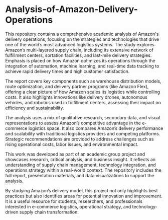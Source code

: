 # Analysis-of-Amazon-Delivery-Operations
This repository contains a comprehensive academic analysis of Amazon's delivery operations, focusing on the strategies and technologies that drive one of the world’s most advanced logistics systems. The study explores Amazon’s multi-layered supply chain, including its extensive network of fulfillment centers, sortation facilities, and last-mile delivery strategies. Emphasis is placed on how Amazon optimizes its operations through the integration of automation, machine learning, and real-time data tracking to achieve rapid delivery times and high customer satisfaction.

The report covers key components such as warehouse distribution models, route optimization, and delivery partner programs (like Amazon Flex), offering a clear picture of how Amazon scales its logistics while controlling costs. It also highlights innovations like delivery drones, autonomous vehicles, and robotics used in fulfillment centers, assessing their impact on efficiency and sustainability.

The analysis uses a mix of qualitative research, secondary data, and visual representations to assess Amazon’s competitive advantage in the e-commerce logistics space. It also compares Amazon’s delivery performance and scalability with traditional logistics providers and competing platforms. Strategic recommendations are provided to address challenges such as rising operational costs, labor issues, and environmental impact.

This work was developed as part of an academic group project and showcases research, critical analysis, and business insight. It reflects an understanding of supply chain management, technology integration, and operations strategy within a real-world context. The repository includes the full report, presentation materials, and data visualizations to support the analysis.

By studying Amazon’s delivery model, this project not only highlights best practices but also identifies areas for potential innovation and improvement. It is a useful resource for students, researchers, and professionals interested in e-commerce logistics, operational strategy, and technology-driven supply chain transformation.

